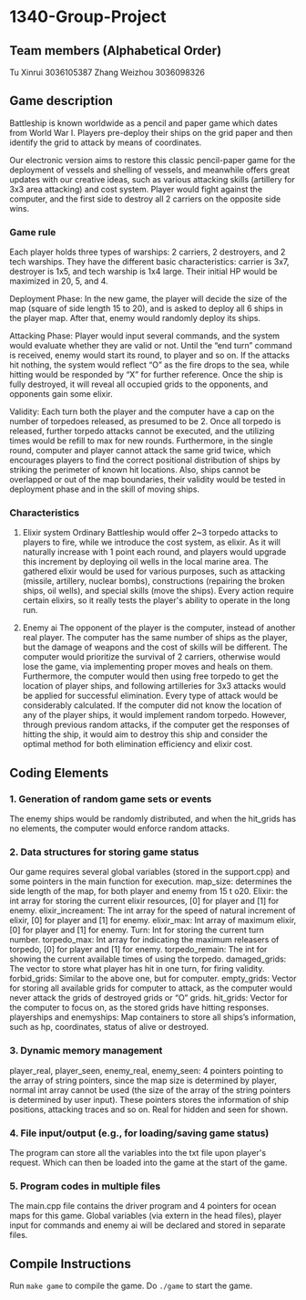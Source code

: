 # 1340-Group-Project

## Team members (Alphabetical Order)
Tu Xinrui 3036105387
Zhang Weizhou 3036098326
 

## Game description
Battleship is known worldwide as a pencil and paper game which dates from World War I. Players pre-deploy their ships on the grid paper and then identify the grid to attack by means of coordinates.

Our electronic version aims to restore this classic pencil-paper game for the deployment of vessels and shelling of vessels, and meanwhile offers great updates with our creative ideas, such as various attacking skills (artillery for 3x3 area attacking) and cost system. Player would fight against the computer, and the first side to destroy all 2 carriers on the opposite side wins.

### Game rule
Each player holds three types of warships: 2 carriers, 2 destroyers, and 2 tech warships. They have the different basic characteristics: carrier is 3x7, destroyer is 1x5, and tech warship is 1x4 large. Their initial HP would be maximized in 20, 5, and 4.

Deployment Phase: In the new game, the player will decide the size of the map (square of side length 15 to 20), and is asked to deploy all 6 ships in the player map. After that, enemy would randomly deploy its ships.

Attacking Phase: Player would input several commands, and the system would evaluate whether they are valid or not. Until the “end turn” command is received, enemy would start its round, to player and so on. If the attacks hit nothing, the system would reflect “O” as the fire drops to the sea, while hitting would be responded by “X” for further reference. Once the ship is fully destroyed, it will reveal all occupied grids to the opponents, and opponents gain some elixir. 

Validity: Each turn both the player and the computer have a cap on the number of torpedoes released, as presumed to be 2. Once all torpedo is released, further torpedo attacks cannot be executed, and the utilizing times would be refill to max for new rounds. Furthermore, in the single round, computer and player cannot attack the same grid twice, which encourages players to find the correct positional distribution of ships by striking the perimeter of known hit locations. Also, ships cannot be overlapped or out of the map boundaries, their validity would be tested in deployment phase and in the skill of moving ships.

### Characteristics
1. Elixir system
Ordinary Battleship would offer 2~3 torpedo attacks to players to fire, while we introduce the cost system, as elixir. As it will naturally increase with 1 point each round, and players would upgrade this increment by deploying oil wells in the local marine area. The gathered elixir would be used for various purposes, such as attacking (missile, artillery, nuclear bombs), constructions (repairing the broken ships, oil wells), and special skills (move the ships). Every action require certain elixirs, so it really tests the player's ability to operate in the long run.

2. Enemy ai
The opponent of the player is the computer, instead of another real player. The computer has the same number of ships as the player, but the damage of weapons and the cost of skills will be different. The computer would prioritize the survival of 2 carriers, otherwise would lose the game, via implementing proper moves and heals on them. Furthermore, the computer would then using free torpedo to get the location of player ships, and following artilleries for 3x3 attacks would be applied for successful elimination. Every type of attack would be considerably calculated. If the computer did not know the location of any of the player ships, it would implement random torpedo. However, through previous random attacks, if the computer get the responses of hitting the ship, it would aim to destroy this ship and consider the optimal method for both elimination efficiency and elixir cost.

## Coding Elements
### 1. Generation of random game sets or events
The enemy ships would be randomly distributed, and when the hit_grids has no elements, the computer would enforce random attacks.

### 2. Data structures for storing game status
Our game requires several global variables (stored in the support.cpp) and some pointers in the main function for execution.
map_size: determines the side length of the map, for both player and enemy from 15 t o20.
Elixir: the int array for storing the current elixir resources, [0] for player and [1] for enemy.
elixir_increament: The int array for the speed of natural increment of elixir, [0] for player and [1] for enemy.
elixir_max: Int array of maximum elixir, [0] for player and [1] for enemy.
Turn: Int for storing the current turn number.
torpedo_max: Int array for indicating the maximum releasers of torpedo, [0] for player and [1] for enemy.
torpedo_remain: The int for showing the current available times of using the torpedo.
damaged_grids: The vector to store what player has hit in one turn, for firing validity.
forbid_grids: Similar to the above one, but for computer.
empty_grids: Vector for storing all available grids for computer to attack, as the computer would never attack the grids of destroyed grids or “O” grids.
hit_grids: Vector for the computer to focus on, as the stored grids have hitting responses.
playerships and enemyships: Map containers to store all ships’s information, such as hp, coordinates, status of alive or destroyed.

### 3. Dynamic memory management
player_real, player_seen, enemy_real, enemy_seen: 4 pointers pointing to the array of string pointers, since the map size is determined by player, normal int array cannot be used (the size of the array of the string pointers is determined by user input). These pointers stores the information of ship positions, attacking traces and so on. Real for hidden and seen for shown.


### 4. File input/output (e.g., for loading/saving game status)

The program can store all the variables into the txt file upon player's request. Which can then be loaded into the game at the start of the game.

### 5. Program codes in multiple files

The main.cpp file contains the driver program and 4 pointers for ocean maps for this game. Global variables (via extern in the head files), player input for commands and enemy ai will be declared and stored in separate files.

## Compile Instructions

Run ```make game``` to compile the game.
Do ```./game``` to start the game.
